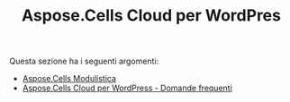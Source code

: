 ﻿---
title: Aspose.Cells Cloud per WordPres
second_title: Aspose.Cells Cloud Documen
type: docs
url: /it/aspose-cells-cloud-for-wordpress/
description: Aspose.Cells Cloud supporta Excel per creare, convertire, unire, dividere, proteggere, operare su oggetti interni e così via
weight: 10
---
Questa sezione ha i seguenti argomenti:

- [Aspose.Cells Modulistica](/cells/it/aspose-cells-forms/)
- [Aspose.Cells Cloud per WordPress - Domande frequenti](/cells/it/aspose-cells-cloud-for-wordpress-faqs/)
